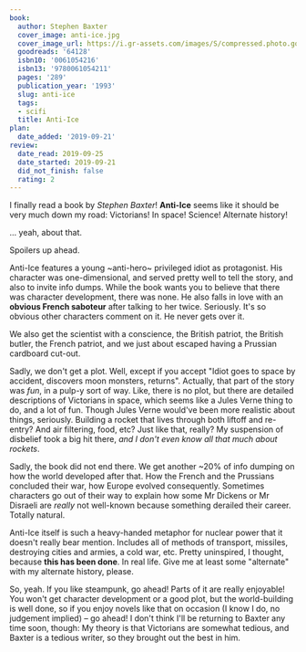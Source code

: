 ```yaml
---
book:
  author: Stephen Baxter
  cover_image: anti-ice.jpg
  cover_image_url: https://i.gr-assets.com/images/S/compressed.photo.goodreads.com/books/1170621179l/64128.jpg
  goodreads: '64128'
  isbn10: '0061054216'
  isbn13: '9780061054211'
  pages: '289'
  publication_year: '1993'
  slug: anti-ice
  tags:
  - scifi
  title: Anti-Ice
plan:
  date_added: '2019-09-21'
review:
  date_read: 2019-09-25
  date_started: 2019-09-21
  did_not_finish: false
  rating: 2
---
```


I finally read a book by *Stephen Baxter*! **Anti-Ice** seems like it should be very much down my road: Victorians! In space! Science! Alternate history!

… yeah, about that.

Spoilers up ahead.

Anti-Ice features a young ~anti-hero~ privileged idiot as protagonist. His character was one-dimensional, and served pretty well to tell the story, and also to invite info dumps. While the book wants you to believe that there was character development, there was none. He also falls in love with an **obvious French saboteur** after talking to her twice. Seriously. It's so obvious other characters comment on it. He never gets over it.

We also get the scientist with a conscience, the British patriot, the British butler, the French patriot, and we just about escaped having a Prussian cardboard cut-out.

Sadly, we don't get a plot. Well, except if you accept "Idiot goes to space by accident, discovers moon monsters, returns". Actually, that part of the story was *fun*, in a pulp-y sort of way. Like, there is no plot, but there are detailed descriptions of Victorians in space, which seems like a Jules Verne thing to do, and a lot of fun. Though Jules Verne would've been more realistic about things, seriously. Building a rocket that lives through both liftoff and re-entry? And air filtering, food, etc? Just like that, really? My suspension of disbelief took a big hit there, *and I don't even know all that much about rockets*.

Sadly, the book did not end there. We get another ~20% of info dumping on how the world developed after that. How the French and the Prussians concluded their war, how Europe evolved consequently. Sometimes characters go out of their way to explain how some Mr Dickens or Mr Disraeli are *really* not well-known because something derailed their career. Totally natural.

Anti-Ice itself is such a heavy-handed metaphor for nuclear power that it doesn't really bear mention. Includes all of methods of transport, missiles, destroying cities and armies, a cold war, etc. Pretty uninspired, I thought, because **this has been done**. In real life. Give me at least some "alternate" with my alternate history, please.

So, yeah. If you like steampunk, go ahead! Parts of it are really enjoyable! You won't get character development or a good plot, but the world-building is well done, so if you enjoy novels like that on occasion (I know I do, no judgement implied) – go ahead! I don't think I'll be returning to Baxter any time soon, though: My theory is that Victorians are somewhat tedious, and Baxter is a tedious writer, so they brought out the best in him.
